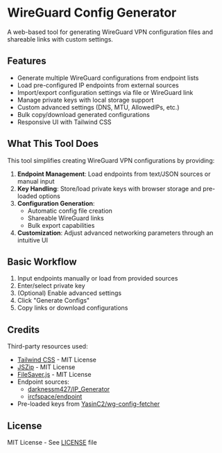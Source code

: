 # WireGuard Config Generator
A web-based tool for generating WireGuard VPN configuration files and shareable links with custom settings.

## Features

- Generate multiple WireGuard configurations from endpoint lists
- Load pre-configured IP endpoints from external sources
- Import/export configuration settings via file or WireGuard link
- Manage private keys with local storage support
- Custom advanced settings (DNS, MTU, AllowedIPs, etc.)
- Bulk copy/download generated configurations
- Responsive UI with Tailwind CSS

## What This Tool Does

This tool simplifies creating WireGuard VPN configurations by providing:
1. **Endpoint Management**: Load endpoints from text/JSON sources or manual input
2. **Key Handling**: Store/load private keys with browser storage and pre-loaded options
3. **Configuration Generation**: 
   - Automatic config file creation
   - Shareable WireGuard links
   - Bulk export capabilities
4. **Customization**: Adjust advanced networking parameters through an intuitive UI

## Basic Workflow

1. Input endpoints manually or load from provided sources
2. Enter/select private key
3. (Optional) Enable advanced settings
4. Click "Generate Configs"
5. Copy links or download configurations

## Credits

Third-party resources used:
- [Tailwind CSS](https://tailwindcss.com) - MIT License
- [JSZip](https://stuk.github.io/jszip/) - MIT License
- [FileSaver.js](https://github.com/eligrey/FileSaver.js) - MIT License
- Endpoint sources:
  - [darknessm427/IP_Generator](https://github.com/darknessm427/IP_Generator)
  - [ircfspace/endpoint](https://github.com/ircfspace/endpoint)
- Pre-loaded keys from [YasinC2/wg-config-fetcher](https://github.com/YasinC2/wg-config-fetcher)

## License

MIT License - See [LICENSE](LICENSE) file
